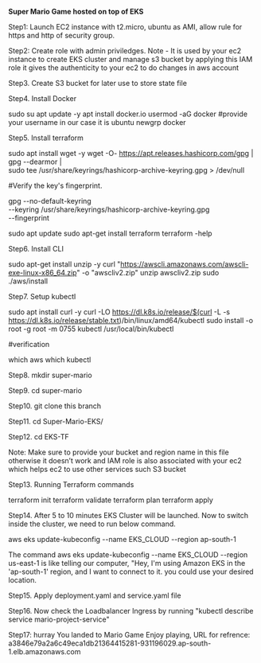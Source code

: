 **Super Mario Game hosted on top of EKS**

Step1: Launch EC2 instance with t2.micro, ubuntu as AMI, allow rule for https and http of security group.

Step2: Create role with admin priviledges. Note - It is used by your ec2 instance to create EKS cluster and manage s3 bucket by applying this IAM role it gives the authenticity to your ec2 to do changes in aws account

Step3. Create S3 bucket for later use to store state file

Step4. Install Docker

sudo su
apt update -y
apt install docker.io
usermod -aG docker <USER-Name>    #provide your username in our case it is ubuntu
newgrp docker

Step5. Install terraform

sudo apt install wget -y
wget -O- https://apt.releases.hashicorp.com/gpg | \
gpg --dearmor | \
sudo tee /usr/share/keyrings/hashicorp-archive-keyring.gpg > /dev/null

#Verify the key's fingerprint.

gpg --no-default-keyring \
--keyring /usr/share/keyrings/hashicorp-archive-keyring.gpg \
--fingerprint

sudo apt update
sudo apt-get install terraform
terraform -help

Step6. Install CLI

sudo apt-get install unzip -y
curl "https://awscli.amazonaws.com/awscli-exe-linux-x86_64.zip" -o "awscliv2.zip"
unzip awscliv2.zip
sudo ./aws/install

Step7. Setup kubectl

sudo apt install curl -y
curl -LO https://dl.k8s.io/release/$(curl -L -s https://dl.k8s.io/release/stable.txt)/bin/linux/amd64/kubectl
sudo install -o root -g root -m 0755 kubectl /usr/local/bin/kubectl

#verification

which aws
which kubectl

Step8. mkdir super-mario

Step9. cd super-mario

Step10. git clone this branch

Step11. cd Super-Mario-EKS/

Step12. cd EKS-TF

Note: Make sure to provide your bucket and region name in this file otherwise it doesn’t work and IAM role is also associated with your ec2 which helps ec2 to use other services such S3 bucket

Step13. Running Terraform commands

terraform init
terraform validate
terraform plan
terraform apply

Step14. After 5 to 10 minutes EKS Cluster will be launched. Now to switch inside the cluster, we need to run below command.

aws eks update-kubeconfig --name EKS_CLOUD --region ap-south-1

The command aws eks update-kubeconfig --name EKS_CLOUD --region us-east-1 is like telling our computer, "Hey, I'm using Amazon EKS in the 'ap-south-1' region, and I want to connect to it. you could use your desired location.

Step15. Apply deployment.yaml and service.yaml file

Step16. Now check the Loadbalancer Ingress by running "kubectl describe service mario-project-service"

Step17: hurray You landed to Mario Game Enjoy playing, URL for refrence: a3846e79a2a6c49eca1db21364415281-931196029.ap-south-1.elb.amazonaws.com
